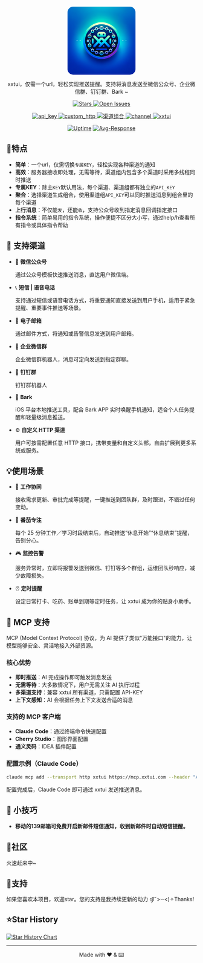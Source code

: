 <p align="center">
  <a href="https://xxtui.com" target="_blank">
    <img align="center" alt="xxtui" width="180" style="border-radius: 15px;" src="Images/logo.png" />
  </a>
</p>

<p align="center">xxtui，仅需一个url，轻松实现推送提醒。支持将消息发送至微信公众号、企业微信群、钉钉群、Bark ~</p>

<!-- 顶部统计徽章行 -->
<p align="center">
  <a href="https://github.com/vladelaina/Catime/stargazers">
    <img src="https://img.shields.io/github/stars/xxtui-main/xxtui?style=flat-square&logo=github&color=yellow&label=Stars" alt="Stars" />
  </a>
  <a href="https://github.com/vladelaina/Catime/issues">
    <img src="https://img.shields.io/github/issues/xxtui-main/xxtui?style=flat-square&label=open%20issues&color=orange" alt="Open Issues" />
  </a>
</p>

<p align="center">
  <a href="https://www.xxtui.com" target="_blank">
    <img src="https://img.shields.io/badge/KEY-专属安全-FF6E40?style=for-the-badge" alt="api_key"/>
  </a>
  <a href="https://www.xxtui.com/channelManage" target="_blank">
    <img src="https://img.shields.io/badge/扩展-自定义通道-BA68C8?style=for-the-badge" alt="custom_http"/>
  </a>
  <a href="https://www.xxtui.com/channelGroup" target="_blank">
    <img src="https://img.shields.io/badge/聚合-多渠道推送-26A69A?style=for-the-badge&logoColor=3949ab" alt="渠道组合" />
  </a>
  <a href="https://www.xxtui.com/uplinkMessage" target="_blank">
    <img src="https://img.shields.io/badge/消息-支持上行-4FC3F7?style=for-the-badge" alt="channel"/>
  </a>
  <a href="https://www.xxtui.com/command" target="_blank">
    <img src="https://img.shields.io/badge/指令-简单易用-42A5F5?style=for-the-badge" alt="xxtui" />
  </a>
</p>
<div align="center">

[![Uptime](https://status.xxtui.com/api/badge/1/uptime?style=flat-square)](https://status.xxtui.com/status/api)
[![Avg-Response](https://status.xxtui.com/api/badge/1/avg-response?style=flat-square)](https://status.xxtui.com/status/api)

</div>

## 🌟特点

- **简单**：一个url，仅需切换`专属KEY`，轻松实现各种渠道的通知
- **高效**：服务器接收即处理，无需等待，渠道组内包含多个渠道时采用多线程同时推送
- **专属KEY**：除主`KEY`默认用法，每个渠道、渠道组都有独立的`API_KEY`
- **聚合**：选择渠道生成组合，使用渠道组`API_KEY`可以同时推送消息到组合里的每个渠道
- **上行消息**：不仅能`发`，还能`收`，支持公众号收到指定消息回调指定接口
- **指令系统**：简单易用的指令系统，操作便捷不区分大小写，通过help/h查看所有指令或具体指令帮助

## 📡 支持渠道

- 📱 **微信公众号**

  通过公众号模板快速推送消息，直达用户微信端。

- 📞 **短信 | 语音电话**

  支持通过短信或语音电话方式，将重要通知直接发送到用户手机，适用于紧急提醒、重要事件推送等场景。

- 📧 **电子邮箱**

  通过邮件方式，将通知或告警信息发送到用户邮箱。

- 📨 **企业微信群**

  企业微信群机器人，消息可定向发送到指定群聊。

- 📩 **钉钉群**

  钉钉群机器人

- 🔔 **Bark**

  iOS 平台本地推送工具，配合 Bark APP 实时唤醒手机通知，适合个人任务提醒和轻量级消息推送。

- ⚙️ **自定义 HTTP 渠道**

  用户可按需配置任意 HTTP 接口，携带变量和自定义头部，自由扩展到更多系统或服务。

## 💡使用场景

- 👔 **工作协同**

  接收需求更新、审批完成等提醒，一键推送到团队群，及时跟进，不错过任何变动。

- 🍅 **番茄专注**

  每个 25 分钟工作／学习时段结束后，自动推送“休息开始”“休息结束”提醒，告别分心。

- 🎮 **监控告警**

  服务异常时，立即将报警发送到微信、钉钉等多个群组，运维团队秒响应，减少故障损失。

- ⏰ **定时提醒**

  设定日常打卡、吃药、账单到期等定时任务，让 xxtui 成为你的贴身小助手。

## 🤖 MCP 支持

MCP (Model Context Protocol) 协议，为 AI 提供了类似"万能接口"的能力，让模型能够安全、灵活地接入外部资源。

### 核心优势

- **即时推送**：AI 完成操作即可触发消息发送
- **无需等待**：大多数情况下，用户无需关注 AI 执行过程
- **多渠道支持**：兼容 xxtui 所有渠道，只需配置 API-KEY
- **上下文感知**：AI 会根据任务上下文发送合适的消息

### 支持的 MCP 客户端

- **Claude Code**：通过终端命令快速配置
- **Cherry Studio**：图形界面配置
- **通义灵码**：IDEA 插件配置

### 配置示例（Claude Code）

```bash
claude mcp add --transport http xxtui https://mcp.xxtui.com --header "API-KEY:你的key"
```

配置完成后，Claude Code 即可通过 xxtui 发送推送消息。

## 🧩 小技巧

- **移动的139邮箱可免费开启新邮件短信通知，收到新邮件时自动短信提醒。**

## 💭社区

火速赶来中~

## 💖支持

如果您喜欢本项目，欢迎star。您的支持是我持续更新的动力 ദ്ദി˶>𖥦<)✧Thanks!

## ⭐Star History

[![Star History Chart](https://api.star-history.com/svg?repos=xxtui-main/xxtui&type=Date)](https://www.star-history.com/#xxtui-main/xxtui&Date)

---

<div align="center">

Made with ❤️ & ⌨️

</div>

